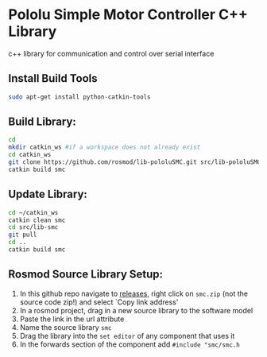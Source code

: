 Pololu Simple Motor Controller C++ Library
=====================================================================
c++ library for communication and control over serial interface


Install Build Tools
-------------------------

```bash
sudo apt-get install python-catkin-tools
```

Build Library:
-------------

```bash
cd
mkdir catkin_ws #if a workspace does not already exist
cd catkin_ws
git clone https://github.com/rosmod/lib-pololuSMC.git src/lib-pololuSMC
catkin build smc
```

Update Library:
-----------------

```bash
cd ~/catkin_ws
catkin clean smc
cd src/lib-smc
git pull
cd ..
catkin build smc
```


Rosmod Source Library Setup:
-------------------------------

1. In this github repo navigate to [releases](https://github.com/rosmod/lib-pololuSMC/releases), right click on `smc.zip` (not the source code zip!) and select `Copy link address'
2. In a rosmod project, drag in a new source library to the software model
3. Paste the link in the url attribute
4. Name the source library `smc`
5. Drag the library into the `set editor` of any component that uses it
6. In the forwards section of the component add `#include "smc/smc.h`
